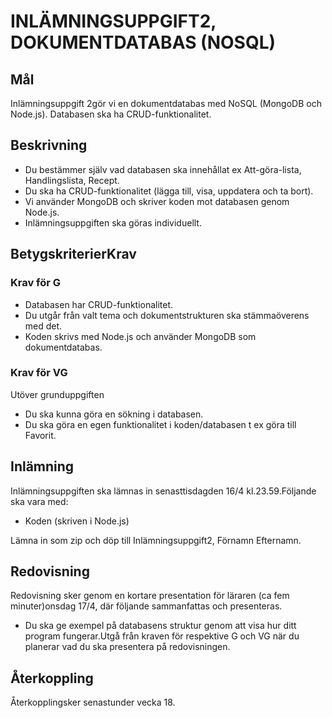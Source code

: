 <h1>INLÄMNINGSUPPGIFT2, DOKUMENTDATABAS (NOSQL)</h1>

<article>
	<h2>Mål</h2>
	<p> Inlämningsuppgift 2gör vi en dokumentdatabas med NoSQL (MongoDB och Node.js). Databasen ska ha CRUD-funktionalitet.</p>
</article>

<article>
	<h2>Beskrivning</h2>
	<ul>
		<li>Du bestämmer själv vad databasen ska innehållat ex Att-göra-lista, Handlingslista, Recept.</li>
		<li>Du ska ha CRUD-funktionalitet (lägga till, visa, uppdatera och ta bort).</li>
		<li>Vi använder MongoDB och skriver koden mot databasen genom Node.js.</li>
		<li>Inlämningsuppgiften ska göras individuellt.</li>
	</ul>
</article>

<article>
	<h2>BetygskriterierKrav</h2>
	<h3>Krav för G</h3>
	<ul>
		<li>Databasen har CRUD-funktionalitet.</li>
		<li>Du utgår från valt tema och dokumentstrukturen ska stämmaöverens med det.</li>
		<li>Koden skrivs med Node.js och använder MongoDB som dokumentdatabas.</li>
	</ul>
	<h3>Krav för VG</h3>
	<p>Utöver grunduppgiften</p>
	<ul>
		<li>Du ska kunna göra en sökning i databasen.</li>
		<li>Du ska göra en egen funktionalitet i koden/databasen t ex göra till Favorit.</li>
	</ul>
</article>

<article>
	<h2>Inlämning</h2>
	<p>Inlämningsuppgiften ska lämnas in senasttisdagden 16/4 kl.23.59.Följande ska vara med:</p>
	<ul>
		<li>Koden (skriven i Node.js)</li>
	</ul>
	<p>Lämna in som zip och döp till Inlämningsuppgift2, Förnamn Efternamn.</p>
</article>

<article>
	<h2>Redovisning</h2>
	<p>Redovisning sker genom en kortare presentation för läraren (ca fem minuter)onsdag 17/4, där följande sammanfattas och presenteras.</p>
	<ul>
		<li>Du ska ge exempel på databasens struktur genom att visa hur ditt program fungerar.Utgå från kraven för respektive G och VG när du planerar vad du ska presentera på redovisningen.</li>
	</ul>
</article>

<article>
	<h2>Återkoppling</h2>
	<p>Återkopplingsker senastunder vecka 18.</p>
</article>
